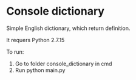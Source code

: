 # Console dictionary

Simple English dictionary, which return definition.

It requers Python 2.7.15

To run:

1. Go to folder console_dictionary in cmd
2. Run python main.py
